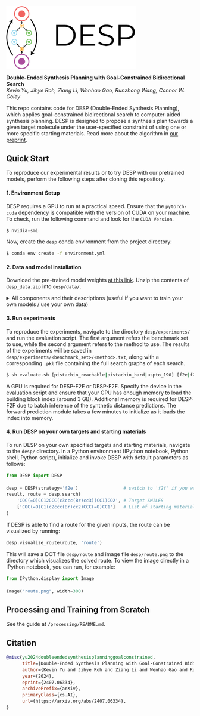 <img align="center" src="DESP.png" width="350px" />

**Double-Ended Synthesis Planning with Goal-Constrained Bidirectional Search**\
_Kevin Yu, Jihye Roh, Ziang Li, Wenhao Gao, Runzhong Wang, Connor W. Coley_

This repo contains code for DESP (Double-Ended Synthesis Planning), which applies goal-constrained bidirectional search to computer-aided synthesis planning. DESP is designed to propose a synthesis plan towards a given target molecule under the user-specified constraint of using one or more specific starting materials. Read more about the algorithm in [our preprint](https://arxiv.org/abs/2407.06334).

## Quick Start

To reproduce our experimental results or to try DESP with our pretrained models, perform the following steps after cloning this repository.

#### 1. Environment Setup

DESP requires a GPU to run at a practical speed. Ensure that the `pytorch-cuda` dependency is compatible with the version of CUDA on your machine. To check, run the following command and look for the `CUDA Version`.
```bash
$ nvidia-smi
```

Now, create the `desp` conda environment from the project directory:
```bash
$ conda env create -f environment.yml
```

#### 2. Data and model installation

Download the pre-trained model weights [at this link](https://figshare.com/articles/preprint/25956076). Unzip the contents of `desp_data.zip` into `desp/data/`. 

<details>
  <summary>All components and their descriptions (useful if you want to train your own models / use your own data)</summary>

  1. `building_blocks.npz` - Contains 256-bit Morgan fingerprints with radius 2 of each molecule in the building block catalog (eMolecules).
  2. `canon_building_block_mol2idx_no_isotope.json` - Corresponds to a dictionary indexed by the SMILES strings of each molecule in the building block catalog.
  3. `idx2template_fwd.json` - Maps one-hot encoded indices of each forward template to the SMARTS string of the template for the forward template model.
  4. `idx2template_retro.json` - Maps one-hot encoded indices of each retro template to the SMARTS string of the template for the one-step retrosynthesis model.
  5. `model_bb.pt` - Checkpoint of the building block model. Input dim: 6144. Output dim: 256.
  6. `model_fwd.pt` - Checkpoint of the forward template model. Input dim: 4096. Output dim: 196339.
  7. `model_retro.pt` - Checkpoint of the one-step retro model. Input dim: 2048. Output dim: 270794.
  8. `retro_value.pt` - Checkpoint of the Retro* value model. Input dim: 2048. Output dim: 1.
  9. `syn_dist.pt` - Checkpoint of the synthetic distance model. Input dim: 4096. Output dim: 1.
  10. `pistachio_hard_targets.txt` - Line-delimited text file of pairs of targets and their starting material for benchmarking on Pistachio Hard. (i.e. `('CCOc1cc(-c2ccc(F)cc2-c2nncn2C)cc(-c2nc3cc(CN[C@@H]4CCC[C@@H]4O)cc(OC)c3o2)n1', 'CCOC(=O)c1cc(F)ccc1Br')`)
  11. `pistachio_reachable_targets.txt` - Like above, but for the Pistachio Reachable test set.
  12. `uspto_190_targets.txt` - Like above, but for the USPTO-190 test set.
</details>

#### 3. Run experiments

To reproduce the experiments, navigate to the directory `desp/experiments/` and run the evaluation script. The first argument refers the benchmark set to use, while the second argument refers to the method to use. The results of the experiments will be saved in `desp/experiments/<benchmark_set>/<method>.txt`, along with a corresponding `.pkl` file containing the full search graphs of each search.
```bash
$ sh evaluate.sh [pistachio_reachable|pistachio_hard|uspto_190] [f2e|f2f|retro|retro_sd|random|bfs]
```
A GPU is required for DESP-F2E or DESP-F2F. Specify the device in the evaluation script and ensure that your GPU has enough memory to load the building block index (around 3 GB). Additional memory is required for DESP-F2F due to batch inference of the synthetic distance predictions. The forward prediction module takes a few minutes to initialize as it loads the index into memory.

#### 4. Run DESP on your own targets and starting materials

To run DESP on your own specified targets and starting materials, navigate to the `desp/` directory. In a Python environment (IPython notebook, Python shell, Python script), initialize and invoke DESP with default parameters as follows:
```Python
from DESP import DESP

desp = DESP(strategy='f2e')                 # switch to 'f2f' if you want to try F2F
result, route = desp.search(
    'COC(=O)CC12CCC(c3ccc(Br)cc3)(CC1)CO2', # Target SMILES
    ['COC(=O)C1(c2ccc(Br)cc2)CCC(=O)CC1']   # List of starting materials SMILES
)
```
If DESP is able to find a route for the given inputs, the route can be visualized by running:
```Python
desp.visualize_route(route, 'route')
```
This will save a DOT file `desp/route` and image file `desp/route.png` to the directory which visualizes the solved route. To view the image directly in a IPython notebook, you can run, for example:
```Python
from IPython.display import Image

Image("route.png", width=300)
```

## Processing and Training from Scratch

See the guide at `/processing/README.md`.

## Citation

```bibtex
@misc{yu2024doubleendedsynthesisplanninggoalconstrained,
      title={Double-Ended Synthesis Planning with Goal-Constrained Bidirectional Search}, 
      author={Kevin Yu and Jihye Roh and Ziang Li and Wenhao Gao and Runzhong Wang and Connor W. Coley},
      year={2024},
      eprint={2407.06334},
      archivePrefix={arXiv},
      primaryClass={cs.AI},
      url={https://arxiv.org/abs/2407.06334}, 
}
```